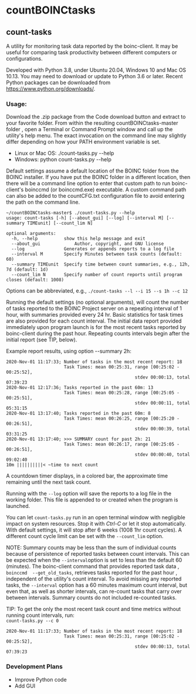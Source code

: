 # countBOINCtasks

## count-tasks

A utility for monitoring task data reported by the boinc-client. 
It may be useful for comparing task productivity between different computers or configurations.

Developed with Python 3.8, under Ubuntu 20.04, Windows 10 and Mac OS 10.13. You
 may need to download or update to Python 3.6 or later. Recent Python
  packages can be downloaded from https://www.python.org/downloads/.

### Usage:  
Download the .zip package from the Code download button and extract to your
 favorite folder. From within the resulting countBOINCtasks-master folder
 , open a Terminal or Command Prompt window and call up the utility's help menu. The exact invocation on the command line may slightly differ depending on how your PATH environment variable is set.
<ul>
<li>Linux or Mac OS: ./count-tasks.py --help</li>
<li>Windows: python count-tasks.py --help</li>
</ul>

Default settings assume a default location of the BOINC folder from the
 BOINC installer. If you have put the BOINC folder in a different location,
  then there will be a command line option to enter that custom path to run
   boinc-client's boinccmd (or boinccmd.exe) executable. A custom command
    path can also be added to the countCFG.txt configuration file to avoid
     entering the path on the command line.
```
~/countBOINCtasks-master$ ./count-tasks.py --help
usage: count-tasks [-h] [--about_gui] [--log] [--interval M] [--summary TIMEunit] [--count_lim N]

optional arguments:
  -h, --help          show this help message and exit
  --about_gui             Author, copyright, and GNU license
  --log               Generates or appends reports to a log file
  --interval M        Specify Minutes between task counts (default: 60)
  --summary TIMEunit  Specify time between count summaries, e.g., 12h, 7d (default: 1d)
  --count_lim N       Specify number of count reports until program closes (default: 1008)

```
Options can be abbreviated, e.g., `./count-tasks --l --i 15 --s 1h --c 12`

Running the default settings (no optional arguments), will count the
 number of tasks reported to the BOINC Project server on a repeating
  interval of 1 hour, with summaries provided every 24 hr. Basic statistics
   for task times are also provided for each count interval. The initial
    data report provided immediately upon program launch is for the most recent
     tasks reported by boinc-client during the past hour. Repeating
      counts intervals begin after the initial report (see TIP, below).

Example report results, using option --summary 2h:

```
2020-Nov-01 11:17:33; Number of tasks in the most recent report: 18
                      Task Times: mean 00:25:31, range [00:25:02 - 00:25:52],
                                                 stdev 00:00:13, total 07:39:23
2020-Nov-01 12:17:36; Tasks reported in the past 60m: 13
                      Task Times: mean 00:25:28, range [00:25:05 - 00:25:51],
                                                 stdev 00:00:11, total 05:31:15
2020-Nov-01 13:17:40; Tasks reported in the past 60m: 8
                      Task Times: mean 00:26:25, range [00:25:20 - 00:26:51],
                                                 stdev 00:00:39, total 03:31:25
2020-Nov-01 13:17:40; >>> SUMMARY count for past 2h: 21
                      Task Times: mean 00:26:17, range [00:25:05 - 00:26:51],
                                                 stdev 00:00:40, total 09:02:40
10m ||||||||||< ~time to next count
```

A countdown timer displays, in a colored bar, the approximate time remaining until the next task count.
 
Running with the `--log` option will save the reports to a log file in the
 working folder. This file is appended to or created when the program is
  launched.

You can let `count-tasks.py` run in an open terminal window with negligible
 impact on system resources. Stop it with *Ctrl-C* or let it stop
  automatically.  With default settings, it will stop after 6 weeks (1008
   1hr count cycles). A different count cycle limit can be set with the
    `--count_lim` option.

NOTE: Summary counts may be less than the sum of individual counts because
 of persistence of reported tasks between count intervals. This can be
  expected when the `--interval`option is set to less than the default 60
   (minutes). The boinc-client command that provides reported task data
   , `boinccmd  --get_old_tasks`, retrieves tasks reported for the past hour
   , independent of the utility's count interval. To avoid missing any
    reported tasks, the `--interval` option has a 60 minutes maximum count
     interval, but even that, as well as shorter intervals, can re-count
      tasks that carry over between intervals. Summary counts do not
       included re-counted tasks.

TIP: To get the only the most recent task count and time metrics without
 running count intervals, run:  
 `count-tasks.py --c 0`
```
2020-Nov-01 11:17:33; Number of tasks in the most recent report: 18
                      Task Times: mean 00:25:31, range [00:25:02 - 00:25:52],
                                                 stdev 00:00:13, total 07:39:23
```
 
### Development Plans
* Improve Python code
* Add GUI
